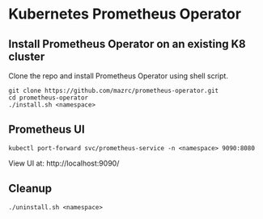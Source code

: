 # Kubernetes Prometheus Operator

## Install Prometheus Operator on an existing K8 cluster

Clone the repo and install Prometheus Operator using shell script.

```
git clone https://github.com/mazrc/prometheus-operator.git
cd prometheus-operator
./install.sh <namespace>
```

## Prometheus UI
```
kubectl port-forward svc/prometheus-service -n <namespace> 9090:8080
```
View UI at: http://localhost:9090/

## Cleanup

```
./uninstall.sh <namespace>
```

